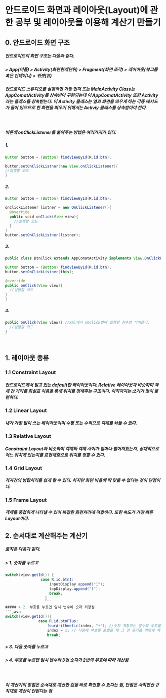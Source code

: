 # 안드로이드 화면과 레이아웃(Layout)에 관한 공부 및 레이아웃을 이용해 계산기 만들기

## 0. 안드로이드 화면 구조

##### 안드로이드의 화면 구조는 다음과 같다.
##### > App(어플) > Activity(화면한개단위) > Fragment(화면 조각) > 레이아웃(뷰그룹 혹은 컨테이너) > 위젯(뷰)
##### 안드로이드 스튜디오를 실행하면 가장 먼저 뜨는 MainActivity Class는 AppComatActivity를 상속받아 구현되는데 이 AppComatActivity 또한 Activity라는 클래스를 상속받는다. 이 Activity 클래스는 앱의 화면을 띄우게 하는 각종 메서드가 들어 있으므로 한 화면을 띄우기 위해서는 Activiy 클래스를 상속받아야 한다.

<br>

##### 버튼에 onClickListener를 붙여주는 방법은 여러가지가 있다.

##### 1.

```java
Button button = (Button) findViewById(R.id.btn);

button.setOnClickListner(new View.onClickListener){
//실행할 코드  
}
```
##### 2.
```java
Button button = (Button) findViewById(R.id.btn);

onClickListener listner = new OnClickListener(){
  @override
  public void onClick(View view){
    //실행할 코드
  }
}
button.setOnClickListner(listner);
```
##### 3.
```java
public class BtnClick extends AppComatActivity implements View.OnClickListener{

Button button = (Button) findViewById(R.id.btn);
button.setOnClickListner(this);  

@override
public onClick(View view){
  //실행할 코드
}
}
```
##### 4.
```java
public onClick(View view){ //xml에서 onClick란에 실행할 함수명 적어준다.
  //실행할 코드
}
```
<br>

## 1. 레이아웃 종류

### 1.1 Constraint Layout
##### 안드로이드에서 밀고 있는 default한 레이아웃이다. Relative 레이아웃과 비슷하며 객체 간 거리를 화살표 이음을 통해 위치를 정해주는 구조이다. 아직까지는 쓰기가 많이 불편하다.

### 1.2 Linear Layout
##### 내가 가장 많이 쓰는 레이아웃이며 수평 또는 수직으로 객체를 놔둘 수 있다.

### 1.3 Relative Layout
##### Constraint Layout과 비슷하며 객체와 객체 사이가 얼마나 떨어져있는지, 상대적으로 어느 위치에 있는지를 표현해줌으로 위치를 정할 수 있다.

### 1.4 Grid Layout
##### 격자간의 병합처리를 쉽게 할 수 있다. 하지만 화면 비율에 딱 맞출 수 없다는 것이 단점이다.

### 1.5 Frame Layout
##### 객체를 중첩하게 나타낼 수 있어 복잡한 화면처리에 적합하다. 또한 속도가 가장 빠른 Layout이다.

## 2. 순서대로 계산해주는 계산기

##### 로직은 다음과 같다.
##### > 1. 숫자를 누르고
```java
switch(view.getId()) {
                case R.id.btn1:
                    inputDisplay.append("1");
                    topDisplay.append("1");
                    break;
                  }
                  ```
##### > 2. 부호를 누르면 임시 변수에 숫자 저장됨
```java
switch(view.getId()){
               case R.id.btnPlus:
                   fourArithmetic(index, "+"); //숫자 저장하는 함수와 부호를 화면에 넣어주는 메서드가 있음
                   index = 1; // 다음에 부호를 눌렀을 때 그 전 숫자를 어떻게 계산할 것인지 알려주는 index
                   break;
```

##### > 3. 다음 숫자를 누르고
##### > 4. 부호를 누르면 임시 변수와 3번 숫자가 2번의 부호에 따라 계산됨

<br>

##### 이 계산기의 장점은 순서대로 계산한 값을 바로 확인할 수 있다는 점, 단점은 사칙연산 규칙대로 계산이 안된다는 점
